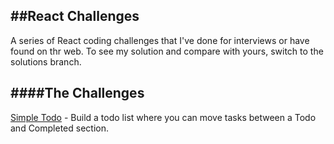 ##React Challenges
---

A series of React coding challenges that I've done for interviews or have found on thr web. To see my solution and compare with yours, switch to the solutions branch.

####The Challenges
---

<p>
<a href="https://github.com/jfinley6/react-challenges/tree/main/simple-todo" target="_blank" >Simple Todo</a> - Build a todo list where you can move tasks between a Todo and Completed section.
</p>
